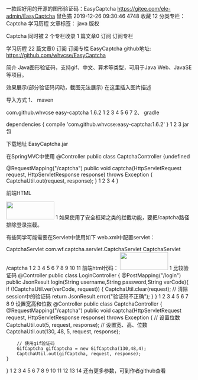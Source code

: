 一款超好用的开源的图形验证码：EasyCaptcha
https://gitee.com/ele-admin/EasyCaptcha
鼠色猫 2019-12-26 09:30:46  4748  收藏 12
分类专栏： Captcha 学习历程 文章标签： java
版权

Captcha
同时被 2 个专栏收录
1 篇文章0 订阅
订阅专栏

学习历程
22 篇文章0 订阅
订阅专栏
EasyCaptcha
github地址: https://github.com/whvcse/EasyCaptcha

简介
Java图形验证码，支持gif、中文、算术等类型，可用于Java Web、JavaSE等项目。

效果展示(部分验证码闪动，截图无法展示)
在这里插入图片描述

导入方式
1、 maven

<dependencies>
 <dependency>
 	<groupId>com.github.whvcse</groupId>
 	<artifactId>easy-captcha</artifactId>
 	<version>1.6.2</version>
 </dependency>
 </dependencies>
1
2
3
4
5
6
7
2、 gradle

dependencies {
 compile 'com.github.whvcse:easy-captcha:1.6.2'
 }
1
2
3
jar包

下载地址 EasyCaptcha.jar

在SpringMVC中使用
@Controller
public class CaptchaController {undefined

@RequestMapping("/captcha")
public void captcha(HttpServletRequest request, HttpServletResponse response) throws Exception {
    CaptchaUtil.out(request, response);
}
1
2
3
4
}

前端HTML

<img src="/captcha" width="130px" height="48px" />
1
如果使用了安全框架之类的拦截功能，要把/captcha路径排除登录拦截。

有些同学可能需要在Servlet中使用如下
web.xml中配置servlet：

<web-app>
 <!-- 图形验证码servlet -->
 <servlet>
 	<servlet-name>CaptchaServlet</servlet-name>
 	<servlet-class>com.wf.captcha.servlet.CaptchaServlet</servlet-class>
 </servlet>
 <servlet-mapping>
 	<servlet-name>CaptchaServlet</servlet-name>
 	<url-pattern>/captcha</url-pattern>
 </servlet-mapping>
 </web-app>
1
2
3
4
5
6
7
8
9
10
11
前端html代码：

<img src="/captcha" width="130px" height="48px" />
1
比较验证码
@Controller
public class LoginController {
	@PostMapping("/login")
	public JsonResult login(String username,String password,String verCode){
    	if (!CaptchaUtil.ver(verCode, request)) {
        	CaptchaUtil.clear(request);  // 清除session中的验证码
        	return JsonResult.error("验证码不正确");
    }
}
1
2
3
4
5
6
7
8
9
设置宽高和位数
@Controller
public class CaptchaController {
    @RequestMapping("/captcha")
    public void captcha(HttpServletRequest request, HttpServletResponse response) throws Exception {
        // 设置位数
        CaptchaUtil.out(5, request, response);
        // 设置宽、高、位数
        CaptchaUtil.out(130, 48, 5, request, response);

        // 使用gif验证码
        GifCaptcha gifCaptcha = new GifCaptcha(130,48,4);
        CaptchaUtil.out(gifCaptcha, request, response);
    }
}
1
2
3
4
5
6
7
8
9
10
11
12
13
14
还有更多参数，可到作者github查看